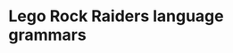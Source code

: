 # Lego Rock Raiders language grammars

<!-- 
### Helpful references

#### VSCode default extensions
* [extensions][]
* [c tmLanguage][]
* [cpp tmLanguage][]
* [c/cpp configuration][]
* [javascript tmLanguage][]
* [javascript configuration][]
* [ini tmLanguage][]
* [ini configuration][]
 -->

<!-- MARKDOWN REFERENCES -->

<!-- VSCODE -->
<!-- 
[extensions]: <https://github.com/microsoft/vscode/tree/main/extensions>
[c tmLanguage]: <https://github.com/microsoft/vscode/blob/main/extensions/cpp/syntaxes/c.tmLanguage.json>
[cpp tmLanguage]: <https://github.com/microsoft/vscode/blob/main/extensions/cpp/syntaxes/cpp.tmLanguage.json>
[javascript tmLanguage]: <https://github.com/microsoft/vscode/blob/main/extensions/javascript/syntaxes/JavaScript.tmLanguage.json>
[ini tmLanguage]: <https://github.com/microsoft/vscode/blob/main/extensions/ini/syntaxes/ini.tmLanguage.json>

[c/cpp configuration]: <https://github.com/microsoft/vscode/blob/main/extensions/cpp/language-configuration.json>
[javascript configuration]: <https://github.com/microsoft/vscode/blob/main/extensions/javascript/javascript-language-configuration.json>
[ini configuration]: <https://github.com/microsoft/vscode/blob/main/extensions/ini/ini.language-configuration.json> -->

